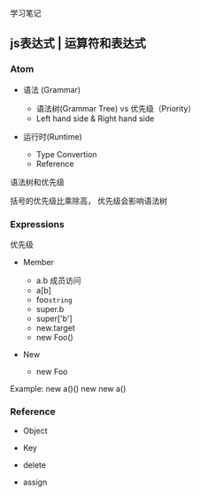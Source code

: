 学习笔记

## js表达式 | 运算符和表达式

### Atom

- 语法 (Grammar)
  - 语法树(Grammar Tree) vs 优先级（Priority）
  - Left hand side & Right hand side

- 运行时(Runtime)
  - Type Convertion
  - Reference

语法树和优先级

括号的优先级比乘除高，
优先级会影响语法树

### Expressions

优先级
- Member
  - a.b
    成员访问
  - a[b]
  - foo`string`
  - super.b
  - super['b']
  - new.target
  - new Foo()

- New
  - new Foo

Example:
new a()()
new new a()

### Reference

- Object
- Key

- delete
- assign



